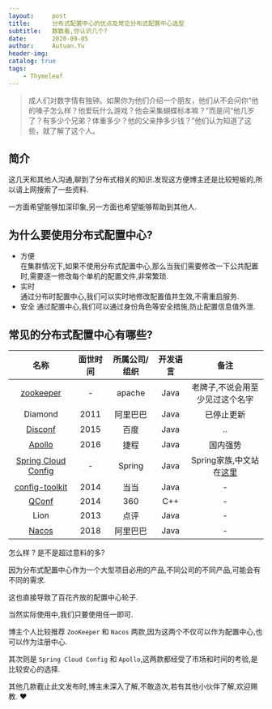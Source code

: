 ```yaml
---
layout:     post
title:      分布式配置中心的优点及常见分布式配置中心选型
subtitle:   数数看,你认识几个?
date:       2020-09-05
author:     Autuan.Yu
header-img:
catalog: true
tags:
    - Thymeleaf
---
```

> 成人们对数字情有独钟。如果你为他们介绍一个朋友，他们从不会问你“他的嗓子怎么样？他爱玩什么游戏？他会采集蝴蝶标本嘛？”而是问“他几岁了？有多少个兄弟？体重多少？他的父亲挣多少钱？”他们认为知道了这些，就了解了这个人。

## 简介
这几天和其他人沟通,聊到了分布式相关的知识.发现这方便博主还是比较短板的,所以请上网搜索了一些资料.  

一方面希望能够加深印象,另一方面也希望能够帮助到其他人.  

## 为什么要使用分布式配置中心?  

* 方便  
  在集群情况下,如果不使用分布式配置中心,那么当我们需要修改一下公共配置时,需要逐一修改每个单机的配置文件,非常繁琐.  
* 实时  
  通过分布时配置中心,我们可以实时地修改配置值并生效,不需重启服务.  
* 安全
  通过配置中心,我们可以通过身份角色等安全措施,防止配置信息值外泄.  

## 常见的分布式配置中心有哪些?  

| 名称 | 面世时间 | 所属公司/组织 | 开发语言 | 备注 |
|:---:|:---:|:---:|:---:|:---:|
|[zookeeper](https://zookeeper.apache.org/)| - | apache | Java | 老牌子,不说会用至少见过这个名字 |
|Diamond|2011|阿里巴巴|Java|已停止更新|
|[Disconf](https://disconf.readthedocs.io/zh_CN/latest/)|2015|百度|Java|..|
|[Apollo](https://github.com/ctripcorp/apollo)|2016|捷程|Java|国内强势|
|[Spring Cloud Config](https://cloud.spring.io/spring-cloud-config/reference/html/)|-|Spring|Java|Spring家族,中文站在[这里](https://www.springcloud.cc/spring-cloud-config.html)|
|[config-toolkit](https://github.com/dangdangdotcom/config-toolkit)|2014|当当|Java|-|
|[QConf](https://github.com/Qihoo360/QConf)|2014|360|C++|-|
|Lion|2013|点评|Java|-|
|[Nacos](https://nacos.io/zh-cn/index.html)|2018|阿里巴巴|Java|-|

怎么样 ? 是不是超过意料的多?  

因为分布式配置中心作为一个大型项目必用的产品,不同公司的不同产品,可能会有不同的需求.  

这也直接导致了百花齐放的配置中心轮子.  

当然实际使用中,我们只要使用任一即可.  

博主个人比较推荐 `ZooKeeper` 和 `Nacos` 两款,因为这两个不仅可以作为配置中心,也可以作为注册中心.

其次则是 `Spring Cloud Config` 和 `Apollo`,这两款都经受了市场和时间的考验,是比较安心的选择.  

其他几款截止此文发布时,博主未深入了解,不敢造次,若有其他小伙伴了解,欢迎赐教. ❤
